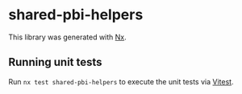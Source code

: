 # shared-pbi-helpers

This library was generated with [Nx](https://nx.dev).

## Running unit tests

Run `nx test shared-pbi-helpers` to execute the unit tests via [Vitest](https://vitest.dev/).
